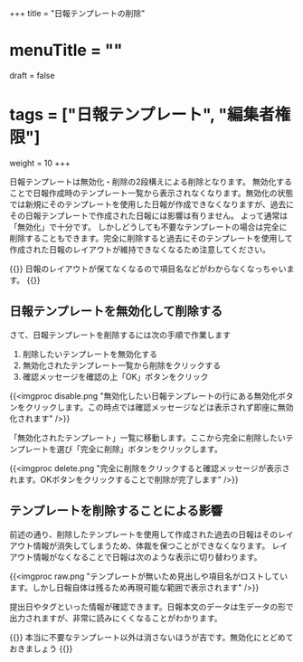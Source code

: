+++
title = "日報テンプレートの削除"
# menuTitle = ""
draft = false
# tags = ["日報テンプレート", "編集者権限"]
weight = 10
+++

日報テンプレートは無効化・削除の2段構えによる削除となります。
無効化することで日報作成時のテンプレート一覧から表示されなくなります。無効化の状態では新規にそのテンプレートを使用した日報が作成できなくなりますが、過去にその日報テンプレートで作成された日報には影響は有りません。
よって通常は「無効化」で十分です。
しかしどうしても不要なテンプレートの場合は完全に削除することもできます。完全に削除すると過去にそのテンプレートを使用して作成された日報のレイアウトが維持できなくなるため注意してください。

{{<alice pos="right" icon="here">}}
日報のレイアウトが保てなくなるので項目名などがわからなくなっちゃいます。
{{</alice>}}

## 日報テンプレートを無効化して削除する

さて、日報テンプレートを削除するには次の手順で作業します

1. 削除したいテンプレートを無効化する
1. 無効化されたテンプレート一覧から削除をクリックする
1. 確認メッセージを確認の上「OK」ボタンをクリック

{{<imgproc disable.png "無効化したい日報テンプレートの行にある無効化ボタンをクリックします。この時点では確認メッセージなどは表示されず即座に無効化されます" />}}

「無効化されたテンプレート」一覧に移動します。ここから完全に削除したいテンプレートを選び「完全に削除」ボタンをクリックします。

{{<imgproc delete.png "完全に削除をクリックすると確認メッセージが表示されます。OKボタンをクリックすることで削除が完了します" />}}

## テンプレートを削除することによる影響

前述の通り、削除したテンプレートを使用して作成された過去の日報はそのレイアウト情報が消失してしまうため、体裁を保つことができなくなります。
レイアウト情報がなくなることで日報は次のような表示に切り替わります。

{{<imgproc raw.png "テンプレートが無いため見出しや項目名がロストしています。しかし日報自体は残るため再現可能な範囲で表示されます" />}}

提出日やタグといった情報が確認できます。日報本文のデータは生データの形で出力されますが、非常に読みにくくなることがわかります。

{{<alice pos="right" icon="here">}}
本当に不要なテンプレート以外は消さないほうが吉です。無効化にとどめておきましょう
{{</alice>}}